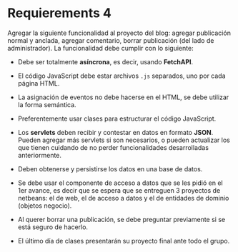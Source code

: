 # Requierements 4

Agregar la siguiente funcionalidad al proyecto del blog: agregar publicación normal y anclada, agregar comentario, borrar publicación (del lado de administrador). La funcionalidad debe cumplir con lo siguiente:

- Debe ser totalmente **asíncrona**, es decir, usando **FetchAPI**.

- El código JavaScript debe estar archivos `.js` separados, uno por cada página HTML.

- La asignación de eventos no debe hacerse en el HTML, se debe utilizar la forma
semántica.

- Preferentemente usar clases para estructurar el código JavaScript.

- Los **servlets** deben recibir y contestar en datos en formato **JSON**. Pueden agregar más servlets si son necesarios, o pueden actualizar los que tienen cuidando de no perder funcionalidades desarrolladas anteriormente.

- Deben obtenerse y persistirse los datos en una base de datos.

- Se debe usar el componente de acceso a datos que se les pidió en el 1er avance, es decir que se espera que se entreguen 3 proyectos de netbeans: el de web, el de acceso a datos y el de entidades de dominio (objetos negocio).

- Al querer borrar una publicación, se debe preguntar previamente si se está seguro de hacerlo.

- El último día de clases presentarán su proyecto final ante todo el grupo.
